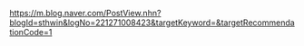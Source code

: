 https://m.blog.naver.com/PostView.nhn?blogId=sthwin&logNo=221271008423&targetKeyword=&targetRecommendationCode=1